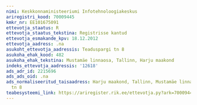 ```yaml
---
nimi: Keskkonnaministeeriumi Infotehnoloogiakeskus
ariregistri_kood: 70009445
kmkr_nr: EE101675091
ettevotja_staatus: R
ettevotja_staatus_tekstina: Registrisse kantud
ettevotja_esmakande_kpv: 18.12.2012
ettevotja_aadress: .na
asukoht_ettevotja_aadressis: Teaduspargi tn 8
asukoha_ehak_kood: 482
asukoha_ehak_tekstina: Mustamäe linnaosa, Tallinn, Harju maakond
indeks_ettevotja_aadressis: '12618'
ads_adr_id: 2215696
ads_ads_oid: .na
ads_normaliseeritud_taisaadress: Harju maakond, Tallinn, Mustamäe linnaosa, Teaduspargi
  tn 8
teabesysteemi_link: https://ariregister.rik.ee/ettevotja.py?ark=70009445&ref=rekvisiidid
---
```

